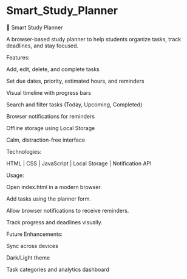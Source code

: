 # Smart_Study_Planner
📖 Smart Study Planner

A browser-based study planner to help students organize tasks, track deadlines, and stay focused.

Features:

Add, edit, delete, and complete tasks

Set due dates, priority, estimated hours, and reminders

Visual timeline with progress bars

Search and filter tasks (Today, Upcoming, Completed)

Browser notifications for reminders

Offline storage using Local Storage

Calm, distraction-free interface

Technologies:

HTML | CSS | JavaScript | Local Storage | Notification API

Usage:

Open index.html in a modern browser.

Add tasks using the planner form.

Allow browser notifications to receive reminders.

Track progress and deadlines visually.

Future Enhancements:

Sync across devices

Dark/Light theme

Task categories and analytics dashboard
